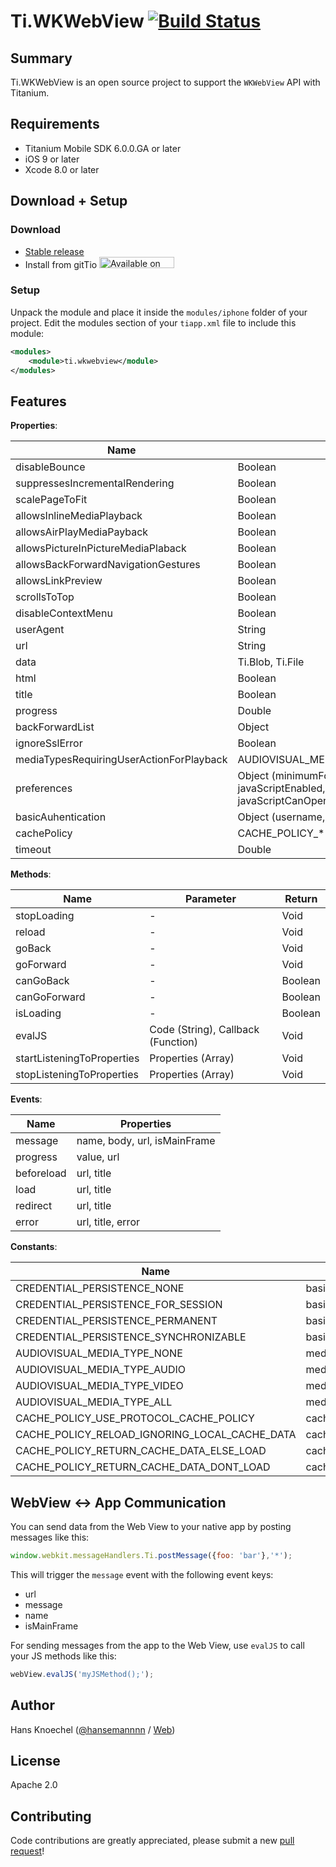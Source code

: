 # Ti.WKWebView [![Build Status](https://travis-ci.org/hansemannn/Ti.WKWebView.svg?branch=master)](https://travis-ci.org/hansemannn/Ti.WKWebView)

Summary
---------------
Ti.WKWebView is an open source project to support the `WKWebView` API with Titanium.

Requirements
---------------
- Titanium Mobile SDK 6.0.0.GA or later
- iOS 9 or later
- Xcode 8.0 or later

Download + Setup
---------------

### Download
* [Stable release](https://github.com/hansemannn/ti.wkwebview/releases)
* Install from gitTio    <a href="http://gitt.io/component/ti.wkwebview" target="_blank"><img src="http://gitt.io/badge@2x.png" width="120" height="18" alt="Available on gitTio" /></a>

### Setup
Unpack the module and place it inside the `modules/iphone` folder of your project.
Edit the modules section of your `tiapp.xml` file to include this module:
```xml
<modules>
    <module>ti.wkwebview</module>
</modules>
```

Features
---------------
**Properties**:

| Name | Type |
|------|------|
| disableBounce | Boolean |
| suppressesIncrementalRendering | Boolean |
| scalePageToFit | Boolean |
| allowsInlineMediaPlayback | Boolean |
| allowsAirPlayMediaPayback | Boolean |
| allowsPictureInPictureMediaPlaback | Boolean |
| allowsBackForwardNavigationGestures | Boolean |
| allowsLinkPreview | Boolean |
| scrollsToTop | Boolean |
| disableContextMenu | Boolean |
| userAgent | String|
| url | String |
| data | Ti.Blob, Ti.File |
| html | Boolean |
| title | Boolean |
| progress | Double |
| backForwardList | Object |
| ignoreSslError | Boolean |
| mediaTypesRequiringUserActionForPlayback | AUDIOVISUAL_MEDIA_TYPE_* |
| preferences | Object (minimumFontSize, javaScriptEnabled, javaScriptCanOpenWindowsAutomatically) |
| basicAuhentication | Object (username, password, persistence) |
| cachePolicy | CACHE_POLICY_* |
| timeout | Double |

**Methods**:

| Name | Parameter | Return |
|------|-----------|--------|
| stopLoading | - | Void |
| reload | - | Void |
| goBack | - | Void |
| goForward | - | Void |
| canGoBack | - | Boolean |
| canGoForward | - | Boolean |
| isLoading | - | Boolean |
| evalJS | Code (String), Callback (Function) | Void|
| startListeningToProperties | Properties (Array<String>) | Void |
| stopListeningToProperties | Properties (Array<String>) | Void |

**Events**:

| Name | Properties |
|------|------------|
| message | name, body, url, isMainFrame |
| progress | value, url |
| beforeload | url, title |
| load | url, title |
| redirect | url, title |
| error | url, title, error |

**Constants**:

| Name | Property |
|------|----------|
| CREDENTIAL_PERSISTENCE_NONE | basicAuthentication.persistence |
| CREDENTIAL_PERSISTENCE_FOR_SESSION | basicAuthentication.persistence |
| CREDENTIAL_PERSISTENCE_PERMANENT | basicAuthentication.persistence |
| CREDENTIAL_PERSISTENCE_SYNCHRONIZABLE | basicAuthentication.persistence |
| AUDIOVISUAL_MEDIA_TYPE_NONE | mediaTypesRequiringUserActionForPlayback |
| AUDIOVISUAL_MEDIA_TYPE_AUDIO | mediaTypesRequiringUserActionForPlayback |
| AUDIOVISUAL_MEDIA_TYPE_VIDEO | mediaTypesRequiringUserActionForPlayback |
| AUDIOVISUAL_MEDIA_TYPE_ALL | mediaTypesRequiringUserActionForPlayback |
| CACHE_POLICY_USE_PROTOCOL_CACHE_POLICY | cachePolicy |
| CACHE_POLICY_RELOAD_IGNORING_LOCAL_CACHE_DATA | cachePolicy |
| CACHE_POLICY_RETURN_CACHE_DATA_ELSE_LOAD | cachePolicy |
| CACHE_POLICY_RETURN_CACHE_DATA_DONT_LOAD | cachePolicy |

WebView <-> App Communication
---------------
You can send data from the Web View to your native app by posting messages like this:
```javascript
window.webkit.messageHandlers.Ti.postMessage({foo: 'bar'},'*');
```
This will trigger the `message` event with the following event keys:
- url
- message
- name
- isMainFrame

For sending messages from the app to the Web View, use `evalJS` to call your JS methods like this:
```javascript
webView.evalJS('myJSMethod();');
```

Author
---------------
Hans Knoechel ([@hansemannnn](https://twitter.com/hansemannnn) / [Web](http://hans-knoechel.de))

License
---------------
Apache 2.0

Contributing
---------------
Code contributions are greatly appreciated, please submit a new [pull request](https://github.com/hansemannn/ti.wkwebview/pull/new/master)!
